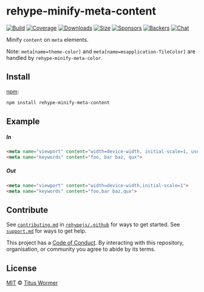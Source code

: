 <!--This file is generated by `build-packages.js`-->

# rehype-minify-meta-content

[![Build][build-badge]][build]
[![Coverage][coverage-badge]][coverage]
[![Downloads][downloads-badge]][downloads]
[![Size][size-badge]][size]
[![Sponsors][sponsors-badge]][collective]
[![Backers][backers-badge]][collective]
[![Chat][chat-badge]][chat]

Minify `content` on `meta` elements.

Note: `meta[name=theme-color]` and `meta[name=msapplication-TileColor]`
are handled by `rehype-minify-meta-color`.

## Install

[npm][]:

```sh
npm install rehype-minify-meta-content
```

## Example

##### In

```html
<meta name="viewport" content="width=device-width, initial-scale=1, user-scalable=yes">
<meta name="keywords" content="foo, bar baz, qux">
```

##### Out

```html
<meta name="viewport" content="width=device-width,initial-scale=1">
<meta name="keywords" content="foo,bar baz,qux">
```

## Contribute

See [`contributing.md`][contributing] in [`rehypejs/.github`][health] for ways
to get started.
See [`support.md`][support] for ways to get help.

This project has a [Code of Conduct][coc].
By interacting with this repository, organisation, or community you agree to
abide by its terms.

## License

[MIT][license] © [Titus Wormer][author]

[build-badge]: https://img.shields.io/travis/rehypejs/rehype-minify.svg

[build]: https://travis-ci.org/rehypejs/rehype-minify

[coverage-badge]: https://img.shields.io/codecov/c/github/rehypejs/rehype-minify.svg

[coverage]: https://codecov.io/github/rehypejs/rehype-minify

[downloads-badge]: https://img.shields.io/npm/dm/rehype-minify-meta-content.svg

[downloads]: https://www.npmjs.com/package/rehype-minify-meta-content

[size-badge]: https://img.shields.io/bundlephobia/minzip/rehype-minify-meta-content.svg

[size]: https://bundlephobia.com/result?p=rehype-minify-meta-content

[sponsors-badge]: https://opencollective.com/unified/sponsors/badge.svg

[backers-badge]: https://opencollective.com/unified/backers/badge.svg

[collective]: https://opencollective.com/unified

[chat-badge]: https://img.shields.io/badge/join%20the%20community-on%20spectrum-7b16ff.svg

[chat]: https://spectrum.chat/unified/rehype

[npm]: https://docs.npmjs.com/cli/install

[health]: https://github.com/rehypejs/.github

[contributing]: https://github.com/rehypejs/.github/blob/master/contributing.md

[support]: https://github.com/rehypejs/.github/blob/master/support.md

[coc]: https://github.com/rehypejs/.github/blob/master/code-of-conduct.md

[license]: https://github.com/rehypejs/rehype-minify/blob/master/license

[author]: https://wooorm.com

